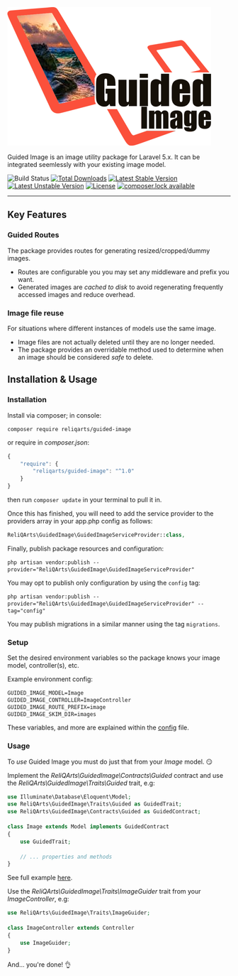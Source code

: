 ![Guided Image for Laravel](https://raw.githubusercontent.com/reliqarts/laravel-guided-image/master/docs/images/logo.png)

Guided Image is an image utility package for Laravel 5.x. It can be integrated seemlessly with your existing image model.

![Build Status](https://img.shields.io/circleci/project/ReliQArts/laravel-guided-image.svg?style=flat-square)
[![Total Downloads](https://poser.pugx.org/reliqarts/guided-image/downloads?style=flat-square)](https://packagist.org/packages/reliqarts/guided-image)
[![Latest Stable Version](https://poser.pugx.org/reliqarts/guided-image/version?style=flat-square)](https://packagist.org/packages/reliqarts/guided-image)
[![Latest Unstable Version](https://poser.pugx.org/reliqarts/guided-image/v/unstable?style=flat-square)](//packagist.org/packages/reliqarts/guided-image)
[![License](https://poser.pugx.org/reliqarts/guided-image/license?style=flat-square)](https://packagist.org/packages/reliqarts/guided-image)
[![composer.lock available](https://poser.pugx.org/reliqarts/guided-image/composerlock?style=flat-square)](https://packagist.org/packages/reliqarts/guided-image)

---

## Key Features

### Guided Routes

The package provides routes for generating resized/cropped/dummy images. 
- Routes are configurable you you may set any middleware and prefix you want.
- Generated images are *cached to disk* to avoid regenerating frequently accessed images and reduce overhead.

### Image file reuse

For situations where different instances of models use the same image.
- Image files are not actually deleted until they are no longer needed.  
- The package provides an overridable method used to determine when an image should be considered *safe* to delete. 

## Installation & Usage

### Installation

Install via composer; in console: 
```
composer require reliqarts/guided-image
``` 
or require in *composer.json*:
```js
{
    "require": {
        "reliqarts/guided-image": "^1.0"
    }
}
```
then run `composer update` in your terminal to pull it in.

Once this has finished, you will need to add the service provider to the providers array in your app.php config as follows:

```php
ReliQArts\GuidedImage\GuidedImageServiceProvider::class,
```

Finally, publish package resources and configuration:

```
php artisan vendor:publish --provider="ReliQArts\GuidedImage\GuidedImageServiceProvider"
``` 

You may opt to publish only configuration by using the `config` tag:

```
php artisan vendor:publish --provider="ReliQArts\GuidedImage\GuidedImageServiceProvider" --tag="config"
``` 
You may publish migrations in a similar manner using the tag `migrations`.

### Setup

Set the desired environment variables so the package knows your image model, controller(s), etc. 

Example environment config:
```
GUIDED_IMAGE_MODEL=Image
GUIDED_IMAGE_CONTROLLER=ImageController
GUIDED_IMAGE_ROUTE_PREFIX=image
GUIDED_IMAGE_SKIM_DIR=images
```

These variables, and more are explained within the [config](https://github.com/ReliQArts/laravel-guided-image/blob/master/src/config/config.php) file.

### Usage

To *use* Guided Image you must do just that from your *Image* model. :smirk:

Implement the *ReliQArts\GuidedImage\Contracts\Guided* contract and use the *ReliQArts\GuidedImage\Traits\Guided* trait, e.g:

```php
use Illuminate\Database\Eloquent\Model;
use ReliQArts\GuidedImage\Traits\Guided as GuidedTrait;
use ReliQArts\GuidedImage\Contracts\Guided as GuidedContract;

class Image extends Model implements GuidedContract
{
    use GuidedTrait;

    // ... properties and methods
}
```
See full example [here](https://github.com/ReliQArts/laravel-guided-image/blob/master/docs/examples/Image.php).

Use the *ReliQArts\GuidedImage\Traits\ImageGuider* trait from your *ImageController*, e.g:

```php
use ReliQArts\GuidedImage\Traits\ImageGuider;

class ImageController extends Controller
{
    use ImageGuider;
}

```

And... you're done! :ok_hand: